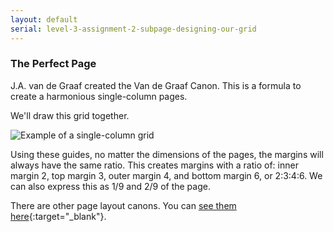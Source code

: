 ```yaml
---
layout: default
serial: level-3-assignment-2-subpage-designing-our-grid
---
```

### The Perfect Page 

J.A. van de Graaf created the Van de Graaf Canon. This is a formula to create a harmonious single-column pages.

We'll draw this grid together.

![Example of a single-column grid]({{site.url}}/svg/van-de-graaf-canon.svg "Example of a single-column grid")

Using these guides, no matter the dimensions of the pages, the margins will always have the same ratio. This creates margins with a ratio of: inner margin 2, top margin 3, outer margin 4, and bottom margin 6, or 2:3:4:6. We can also express this as 1/9 and 2/9 of the page.

There are other page layout canons. You can [see them here](https://en.wikipedia.org/wiki/Canons_of_page_construction){:target="_blank"}.